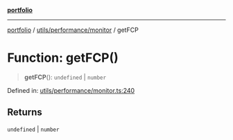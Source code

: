 [**portfolio**](../../../../README.md)

***

[portfolio](../../../../modules.md) / [utils/performance/monitor](../README.md) / getFCP

# Function: getFCP()

> **getFCP**(): `undefined` \| `number`

Defined in: [utils/performance/monitor.ts:240](https://github.com/tnorlund/Portfolio/blob/8cbcd918a6b366a61e0799e430c82afa28380676/portfolio/utils/performance/monitor.ts#L240)

## Returns

`undefined` \| `number`
